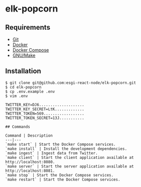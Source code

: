 # elk-popcorn

## Requirements

- [Git](https://git-scm.com/)
- [Docker](https://www.docker.com/)
- [Docker Compose](https://docs.docker.com/compose/)
- [GNU/Make](https://www.gnu.org/software/make/)

## Installation

```console
$ git clone git@github.com:esgi-react-node/elk-popcorn.git
$ cd elk-popcorn
$ cp .env.example .env
$ vim .env
```

```
TWITTER_KEY=DJ6....................
TWITTER_KEY_SECRET=LtK.............
TWITTER_TOKEN=569..................
TWITTER_TOKEN_SECRET=13J...........

## Commands

Command | Description
---|---
`make start` | Start the Docker Compose services.
`make install` | Install the development dependencies.
`make ingest` | Ingest data from Twitter.
`make client` | Start the client application available at http://localhost:8080.
`make server` | Start the server application available at http://localhost:8081.
`make stop` | Start the Docker Compose services.
`make restart` | Start the Docker Compose services.
